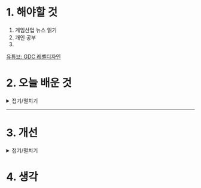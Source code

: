 
# 1. 해야할 것

1. 게임산업 뉴스 읽기 
2. 개인 공부  
3. 

[유튜브: GDC 레벨디자인](https://www.youtube.com/watch?v=CkHGuHd9BgU&t=833s)

# 2. 오늘 배운 것

<details>
<summary>접기/펼치기</summary>



---

## 1. **엔진 및 툴 숙련도**

### 언리얼 엔진
- **학습 포인트**: 블루프린트, 레벨 스트리밍, LOD, AI 네비메시, 라이트 세팅 등  
- **학습 링크**:  
  - [Unreal Engine 공식 러닝 포털](https://dev.epicgames.com/learn)  
  - [Virtus Learning Hub 유튜브 (초중급)](https://www.youtube.com/@VirtusEdu)

### 유니티
- **학습 포인트**: 씬 관리, 타일맵, 씬 최적화, C# 기반 오브젝트 간 인터랙션  
- **학습 링크**:  
  - [Unity Learn (공식)](https://learn.unity.com/)  
  - [Brackeys 유튜브 (기초부터 고급까지)](https://www.youtube.com/user/Brackeys)

### 버전 관리
- **학습 포인트**: Perforce나 Git으로 팀 프로젝트 버전 관리  
- **링크**:  
  - [Perforce for Game Devs (Epic Games)](https://www.perforce.com/solutions/game-development)  
  - [Git과 Sourcetree 기초](https://www.atlassian.com/git/tutorials/what-is-version-control)

---

## 2. **레벨 디자인 기초 이론**

### 흐름과 가시성
- **핵심 내용**: 플레이어가 자연스럽게 길을 찾도록 시야 유도  
- **링크**:  
  - [GDC: Designing Better Levels Through Human Survival Instincts](https://www.youtube.com/watch?v=90Jr7I5gP4w)  
  - [The Door Problem (레벨 디자인 관점)](https://lizengland.com/blog/2014/04/the-door-problem/)

### 도전-보상 곡선
- **핵심 내용**: 난이도 설계 및 보상의 타이밍 조절  
- **링크**:  
  - [Game Maker’s Toolkit: Difficulty Curves](https://www.youtube.com/watch?v=rgXULDzXo0g)

---

## 3. **플레이어 심리 및 UX**

### 인지 부하와 피드백 루프
- **핵심 내용**: 지나치게 많은 정보 피하기, 직관적인 UI/레벨 구성  
- **링크**:  
  - [UX of Level Design (by Ubisoft designer)](https://www.youtube.com/watch?v=E5A8p5Yihd4)  
  - [UX of Game Controls (GDC)](https://www.youtube.com/watch?v=dBfGFCFubZY)

### 플레이테스트 진행법
- **핵심 내용**: 비관여 테스트, 히트맵 분석, 피드백 루프 설계  
- **링크**:  
  - [How to Playtest (Level Design Lobby)](https://www.youtube.com/watch?v=MXMZ05j7aGA)

---

## 4. **레벨 벤치마킹 및 사례 연구**

### GDC 강연 추천
- [GDC Vault: Level Design 카테고리](https://www.gdcvault.com/browse/gdc-20?gdc_session_type=Conference+Session&gdc_topic=Game+Design%2FLevel+Design)  
- 특히 추천:
  - *“The Level Design of ‘The Last of Us Part II’”*
  - *“Portal 2's Puzzle Design”*

### 레벨 분석 사이트
- [LevelUp.Design](https://www.levelup.design) – 프로 레벨 디자이너들의 분석글 모음  
- [Mapcore Forums](https://www.mapcore.org/) – FPS 중심 레벨 피드백/분석

---

## 5. **기술 이해도 & 최적화**

### 퍼포먼스 최적화
- **핵심 내용**: Draw Call 관리, 라이트 베이킹, Occlusion Culling  
- **링크**:  
  - [Unreal Engine Optimization Guide](https://docs.unrealengine.com/en-US/PerformanceAndProfiling/index.html)  
  - [Unity Performance Tips](https://learn.unity.com/tutorial/optimization-tips)

### AI 및 내비게이션
- **핵심 내용**: NavMesh 활용, Dynamic Obstacles, AI Pathfinding  
- **링크**:  
  - [Unreal AI Navigation Guide](https://docs.unrealengine.com/en-US/InteractiveExperiences/AI/Navigation/index.html)  
  - [Unity NavMesh Docs](https://docs.unity3d.com/Manual/nav-BuildingNavMesh.html)

---

## 6. **문서화 및 커뮤니케이션**

### 레벨 디자인 문서 작성법
- **핵심 내용**: LD 문서, Flowchart, 퍼즐 기획 문서 등  
- **링크**:  
  - [Level Design Docs 예시 (Trello)](https://trello.com/b/qz7A5NCV/level-design-document-template)  
  - [Design Document Template by Ubisoft LD](https://www.gamasutra.com/blogs/MaxPears/20200930/370351/Level_Design_Document_Template.php)

### 팀 내 커뮤니케이션
- **핵심 내용**: 슬랙/노션/피그마로 기획 의도 시각화  
- **링크**:  
  - [Game Dev Collaboration Guide](https://www.gamedeveloper.com/production/how-to-collaborate-better-as-a-game-designer)

---

## 추가 팁
- **LinkedIn / ArtStation**: 다른 레벨 디자이너 포트폴리오 분석  
- **Blocktober 트위터 해시태그 (#blocktober)**: 레벨 블록아웃 사례 공유  

---

</details>

****


# 3. 개선


<details>
<summary>접기/펼치기</summary>


</details>



# 4. 생각


